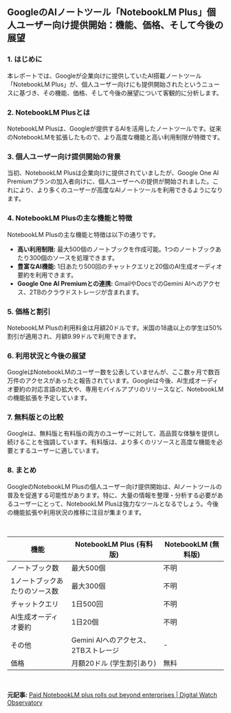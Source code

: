 ## GoogleのAIノートツール「NotebookLM Plus」個人ユーザー向け提供開始：機能、価格、そして今後の展望

### 1. はじめに

本レポートでは、Googleが企業向けに提供していたAI搭載ノートツール「NotebookLM Plus」が、個人ユーザー向けにも提供開始されたというニュースに基づき、その機能、価格、そして今後の展望について客観的に分析します。

### 2. NotebookLM Plusとは

NotebookLM Plusは、Googleが提供するAIを活用したノートツールです。従来のNotebookLMを拡張したもので、より高度な機能と高い利用制限が特徴です。

### 3. 個人ユーザー向け提供開始の背景

当初、NotebookLM Plusは企業向けに提供されていましたが、Google One AI Premiumプランの加入者向けに、個人ユーザーへの提供が開始されました。これにより、より多くのユーザーが高度なAIノートツールを利用できるようになります。

### 4. NotebookLM Plusの主な機能と特徴

NotebookLM Plusの主な機能と特徴は以下の通りです。

* **高い利用制限:** 最大500個のノートブックを作成可能。1つのノートブックあたり300個のソースを処理できます。
* **豊富なAI機能:** 1日あたり500回のチャットクエリと20個のAI生成オーディオ要約を利用できます。
* **Google One AI Premiumとの連携:** GmailやDocsでのGemini AIへのアクセス、2TBのクラウドストレージが含まれます。

### 5. 価格と割引

NotebookLM Plusの利用料金は月額20ドルです。米国の18歳以上の学生は50%割引が適用され、月額9.99ドルで利用できます。

### 6. 利用状況と今後の展望

GoogleはNotebookLMのユーザー数を公表していませんが、ここ数ヶ月で数百万件のアクセスがあったと報告されています。Googleは今後、AI生成オーディオ要約の対応言語の拡大や、専用モバイルアプリのリリースなど、NotebookLMの機能拡張を予定しています。

### 7. 無料版との比較

Googleは、無料版と有料版の両方のユーザーに対して、高品質な体験を提供し続けることを強調しています。有料版は、より多くのリソースと高度な機能を必要とするユーザーに適しています。

### 8. まとめ

GoogleのNotebookLM Plusの個人ユーザー向け提供開始は、AIノートツールの普及を促進する可能性があります。特に、大量の情報を整理・分析する必要があるユーザーにとって、NotebookLM Plusは強力なツールとなるでしょう。今後の機能拡張や利用状況の推移に注目が集まります。

<br>

| 機能 | NotebookLM Plus (有料版) | NotebookLM (無料版) |
| ------------------------ | ------------------------ | -------------------- |
| ノートブック数 | 最大500個 | 不明 |
| 1ノートブックあたりのソース数 | 最大300個 | 不明 |
| チャットクエリ | 1日500回 | 不明 |
| AI生成オーディオ要約 | 1日20個 | 不明 |
| その他 | Gemini AIへのアクセス、2TBストレージ | - |
| 価格 | 月額20ドル (学生割引あり) | 無料 |

<br>


**元記事:** [Paid NotebookLM plus rolls out beyond enterprises | Digital Watch Observatory](https://dig.watch/updates/paid-notebooklm-plus-rolls-out-beyond-enterprises)
